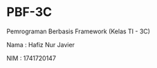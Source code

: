 # PBF-3C
Pemrograman Berbasis Framework (Kelas TI - 3C)

  Nama : Hafiz Nur Javier
  
  NIM  : 1741720147
